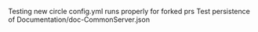 Testing new circle config.yml runs properly for forked prs
Test persistence of Documentation/doc-CommonServer.json
